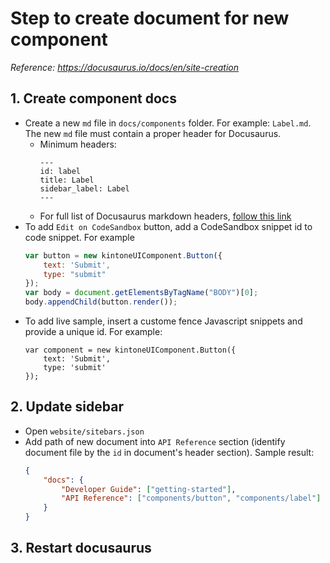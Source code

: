 # Step to create document for new component

*Reference: https://docusaurus.io/docs/en/site-creation*

## 1. Create component docs
- Create a new ``md`` file in ``docs/components`` folder. For example: ``Label.md``. The new ``md`` file must contain a proper header for Docusaurus.
    - Minimum headers:
        ```
        ---
        id: label
        title: Label
        sidebar_label: Label
        ---
        ```
    - For full list of Docusaurus markdown headers, [follow this link](https://docusaurus.io/docs/en/doc-markdown#documents)
- To add ``Edit on CodeSandbox`` button, add a CodeSandbox snippet id to code snippet. For example
    ```javascript sandbox_kuc-button-js-m4ox583098
    var button = new kintoneUIComponent.Button({
        text: 'Submit', 
        type: "submit"
    });
    var body = document.getElementsByTagName("BODY")[0];
    body.appendChild(button.render());
    ```
- To add live sample, insert a custome fence Javascript snippets and provide a unique id. For example:
    ```KUCComponentRenderer {"id":"btn_render"}
    var component = new kintoneUIComponent.Button({
        text: 'Submit',
        type: 'submit'
    });
    ```
## 2. Update sidebar
- Open ``website/sitebars.json``
- Add path of new document into ``API Reference`` section (identify document file by the ``id`` in document's header section). Sample result:
    ```json
    {
        "docs": {
            "Developer Guide": ["getting-started"],
            "API Reference": ["components/button", "components/label"]
        }
    }
    ```

## 3. Restart docusaurus